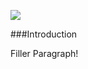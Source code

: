 <a href="https://www.juncture-digital.org"><img src="https://juncture-digital.github.io/juncture/static/images/ve-button.png"></a>

<param ve-config 
title="Strawberry Economics"    
source-image="https://upload.wikimedia.org/wikipedia/commons/3/35/Strawberry_poison_dart_frog_%2870539%29.jpg"   
banner="https://upload.wikimedia.org/wikipedia/commons/3/35/Strawberry_poison_dart_frog_%2870539%29.jpg" 
height=100
author="Madeleine Berry"
layout="vertical">

###Introduction 

Filler Paragraph!

<param ve-image
	   src="gh:maddowd/plant-humanities-summer-program/main/session-two/Strawb.jpg"
	   caption="An advertisement of a strawberry from *Allan's Strawberry Catalogue*, 1899">